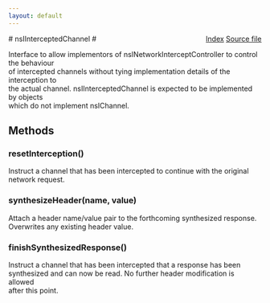 ```yaml
---
layout: default
---
```

<div class='links' style='float:right'><a href="../index.html">Index</a>
<a href="http://dxr.mozilla.org/mozilla-central/source/netwerk/base/public/nsINetworkInterceptController.idl">Source file</a>
</div>
# nsIInterceptedChannel #
  
Interface to allow implementors of nsINetworkInterceptController to control the behaviour  
of intercepted channels without tying implementation details of the interception to  
the actual channel. nsIInterceptedChannel is expected to be implemented by objects  
which do not implement nsIChannel.  
  

## Methods ##

### resetInterception() ###
  
Instruct a channel that has been intercepted to continue with the original  
network request.  
  

### synthesizeHeader(name, value) ###
  
Attach a header name/value pair to the forthcoming synthesized response.  
Overwrites any existing header value.  
  

### finishSynthesizedResponse() ###
  
Instruct a channel that has been intercepted that a response has been  
synthesized and can now be read. No further header modification is allowed  
after this point.  
  
